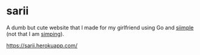 # sarii

A dumb but cute website that I made for my girlfriend using Go and [siimple](https://siimple.xyz/) (not that I am [simping](https://www.urbandictionary.com/define.php?term=simping)).

https://sarii.herokuapp.com/
